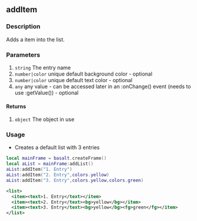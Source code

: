 ## addItem

### Description

Adds a item into the list.

### Parameters

1. `string` The entry name
2. `number|color` unique default background color - optional
3. `number|color` unique default text color - optional
4. `any` any value - can be accessed later in an :onChange() event (needs to use :getValue()) - optional

#### Returns

1. `object` The object in use

### Usage

* Creates a default list with 3 entries

```lua
local mainFrame = basalt.createFrame()
local aList = mainFrame:addList()
aList:addItem("1. Entry")
aList:addItem("2. Entry",colors.yellow)
aList:addItem("3. Entry",colors.yellow,colors.green)
```

```xml
<list>
  <item><text>1. Entry</text></item>
  <item><text>2. Entry</text><bg>yellow</bg></item>
  <item><text>3. Entry</text><bg>yellow</bg><fg>green</fg></item>
</list>
```
